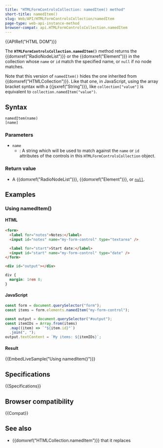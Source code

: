 ```yaml
---
title: "HTMLFormControlsCollection: namedItem() method"
short-title: namedItem()
slug: Web/API/HTMLFormControlsCollection/namedItem
page-type: web-api-instance-method
browser-compat: api.HTMLFormControlsCollection.namedItem
---
```


{{APIRef("HTML DOM")}}

The **`HTMLFormControlsCollection.namedItem()`** method returns
the {{domxref("RadioNodeList")}} or the {{domxref("Element")}} in the collection whose
`name` or `id` match the specified name, or `null` if
no node matches.

Note that this version of `namedItem()` hides the one inherited from
{{domxref("HTMLCollection")}}. Like that one, in JavaScript, using the array bracket
syntax with a {{jsxref("String")}}, like `collection["value"]` is
equivalent to `collection.namedItem("value")`.

## Syntax

```js-nolint
namedItem(name)
[name]
```

### Parameters

- `name`
  - : A string which will be used to match against the `name` or `id` attributes of the controls in this `HTMLFormControlsCollection` object.

### Return value

- A {{domxref("RadioNodeList")}}, {{domxref("Element")}}, or [`null`](/en-US/docs/Web/JavaScript/Reference/Operators/null).

## Examples

### Using namedItem()

#### HTML

```html
<form>
  <label for="notes">Notes:</label>
  <input id="notes" name="my-form-control" type="textarea" />

  <label for="start">Start date:</label>
  <input id="start" name="my-form-control" type="date" />
</form>

<div id="output"></div>
```

```css hidden
div {
  margin: 1rem 0;
}
```

#### JavaScript

```js
const form = document.querySelector("form");
const items = form.elements.namedItem("my-form-control");

const output = document.querySelector("#output");
const itemIDs = Array.from(items)
  .map((item) => `"${item.id}"`)
  .join(", ");
output.textContent = `My items: ${itemIDs}`;
```

#### Result

{{EmbedLiveSample("Using namedItem()")}}

## Specifications

{{Specifications}}

## Browser compatibility

{{Compat}}

## See also

- {{domxref("HTMLCollection.namedItem")}} that it replaces
